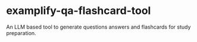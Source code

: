 # examplify-qa-flashcard-tool
An LLM based tool to generate questions answers and flashcards for study preparation. 
